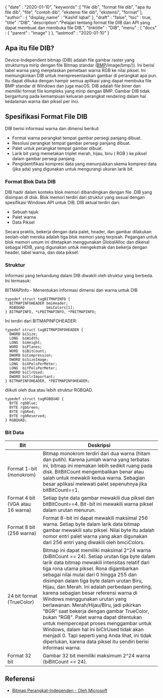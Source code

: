 {
  "date" : "2020-01-10",
  "keywords" :[ "file dib", "format file dib", "apa itu file dib", "file", "contoh dib", "ekstensi file dib", "ekstensi", "format" ],
  "author" : {
    "display_name" : "Kashif Iqbal"
},
  "draft" : "false",
  "toc" : true,
  "title" :"DIB",
  "description":"Pelajari tentang format file DIB dan API yang dapat membuat dan membuka file DIB.",
  "linktitle" : "DIB",
  "menu" : {
    "docs" : {
      "parent" : "image"
}
},
  "lastmod" : "2020-01-10"
}

## Apa itu file DIB?

Device-Independent bitmap (DIB) adalah file gambar raster yang strukturnya mirip dengan file Bitmap standar ([BMP]()/image/bmp/)). Ini berisi tabel warna yang menjelaskan pemetaan warna RGB ke nilai piksel. Ini memungkinkan DIB untuk merepresentasikan gambar di perangkat apa pun. Itu dapat dibuka dengan hampir semua aplikasi yang dapat membuka file BMP standar di Windows dan juga macOS. DIB adalah file biner dan memiliki format file kompleks yang mirip dengan BMP. Gambar DIB tidak bergantung pada kemampuan keluaran perangkat rendering dalam hal kedalaman warna dan piksel per inci.

## Spesifikasi Format File DIB ##
DIB berisi informasi warna dan dimensi berikut:

* Format warna perangkat tempat gambar persegi panjang dibuat.
* Resolusi perangkat tempat gambar persegi panjang dibuat.
* Palet untuk perangkat tempat gambar dibuat.
* Larik bit yang memetakan triplet merah, hijau, biru ( RGB ) ke piksel dalam gambar persegi panjang.
* Pengidentifikasi kompresi data yang menunjukkan skema kompresi data (jika ada) yang digunakan untuk mengurangi ukuran larik bit.

### Format Blok Data DIB ###

DIB hadir dalam konteks blok memori dibandingkan dengan file .DIB yang disimpan di disk. Blok memori terdiri dari struktur yang sesuai dengan spesifikasi Windows API untuk DIB. DIB aktual terdiri dari:
* Sebuah tajuk
* Palet warna
* Data Piksel

Secara praktis, bekerja dengan data palet, header, dan gambar dilakukan seolah-olah mereka adalah tiga blok memori yang terpisah. Pegangan untuk blok memori umum ini ditetapkan menggunakan GlobalAlloc dan dikenal sebagai HDIB, yang digunakan untuk mengekstrak dan bekerja dengan header, tabel warna, dan data piksel.

### Struktur ###
Informasi yang terkandung dalam DIB diwakili oleh struktur yang berbeda. Ini termasuk:

BITMAPInfo - Menentukan informasi dimensi dan warna untuk DIB
```
typedef struct tagBITMAPINFO {
  BITMAPINFOHEADER bmiHeader;
  RGBQUAD          bmiColors[1];
} BITMAPINFO, *LPBITMAPINFO, *PBITMAPINFO;
```
Ini terdiri dari BITMAPINFOHEADER:

```
typedef struct tagBITMAPINFOHEADER {
  DWORD biSize;
  LONG  biWidth;
  LONG  biHeight;
  WORD  biPlanes;
  WORD  biBitCount;
  DWORD biCompression;
  DWORD biSizeImage;
  LONG  biXPelsPerMeter;
  LONG  biYPelsPerMeter;
  DWORD biClrUsed;
  DWORD biClrImportant;
} BITMAPINFOHEADER, *PBITMAPINFOHEADER;
```
diikuti oleh dua atau lebih struktur RGBQAD.

```
typedef struct tagRGBQUAD {
  BYTE rgbBlue;
  BYTE rgbGreen;
  BYTE rgbRed;
  BYTE rgbReserved;
} RGBQUAD;
```
### Bit Data ###
|Bit|Deskripsi|
---|---|
|Format 1-bit (monokrom)|Bitmap monokrom terdiri dari dua warna (hitam dan putih). Karena jumlah warna yang terbatas ini, bitmap ini memakan lebih sedikit ruang pada disk. BitBitCount mengembalikan benar atau salah untuk mewakili kedua warna. Sebagian besar aplikasi melewati palet sepenuhnya jika bitBitCount==1.
|Format 4 bit (VGA atau 16 warna)|Setiap byte data gambar mewakili dua piksel dan bitBitCount==4. Bit-bit ini mewakili warna piksel dalam urutan menurun.
|Format 8 bit (256 warna)|Format 8-bit ini dapat mewakili maksimal 256 warna. Setiap byte dalam larik data bitmap gambar mewakili satu piksel. Nilai byte itu adalah nomor entri palet warna yang akan digunakan dari 256 entri yang diwakili oleh bmciColors.
|24 bit format (TrueColor)|Bitmap ini dapat memiliki maksimal 2^24 warna (biBitCount == 24). Setiap urutan tiga byte dalam larik data bitmap mewakili intensitas relatif dari tiga rona utama piksel. Rona digambarkan sebagai nilai mulai dari 0 hingga 255 dan disimpan dalam tiga byte dalam urutan Biru, Hijau, dan Merah. Ini adalah perbedaan penting, karena sebagian besar referensi warna di Windows menggunakan urutan yang berlawanan: Merah/Hijau/Biru, jadi pikirkan "BGR" saat bekerja dengan gambar TrueColor, bukan "RGB". Palet warna dapat ditentukan untuk mempercepat proses menggambar untuk Windows, dalam hal ini biClrUsed tidak akan menjadi 0. Tapi seperti yang Anda lihat, ini tidak diperlukan, karena data piksel itu sendiri berisi informasi warna.
|Format 32 bit|Gambar 32 bit memiliki maksimum 2^24 warna (biBitCount == 24).

## Referensi ##
* [Bitmap Perangkat-Independen - Oleh Microsoft](https://learn.microsoft.com/en-us/windows/win32/gdi/device-independent-bitmaps)

